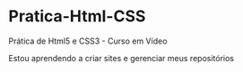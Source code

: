 # Pratica-Html-CSS
 Prática de Html5 e CSS3 - Curso em Vídeo

Estou aprendendo a criar sites e gerenciar meus repositórios
